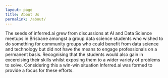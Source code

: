 ```yaml
---
layout: page
title: About Us
permalink: /about/
---
```


The seeds of inferred.ai grew from discussions at AI and Data Science meetups in Brisbane amongst a group data science students who wished to do something for community groups who could benefit from data science and technology but did not have the means to engage professionals on a permanent basis. Recognising that the students would also gain in excercising their skills whilst exposing them to a wider variety of problems to solve. Considering this a win-win situation Inferred.ai was formed to provide a focus for these efforts. 
